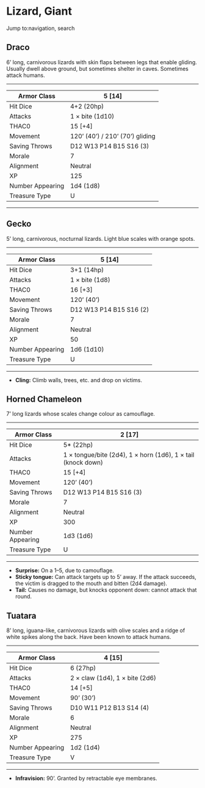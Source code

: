 # Lizard, Giant

Jump to:navigation, search

## Draco

6’ long, carnivorous lizards with skin flaps between legs that enable gliding. Usually dwell above ground, but sometimes shelter in caves. Sometimes attack humans.

------

| Armor Class     | 5 [14]                          |
| ---------------- | ------------------------------- |
| Hit Dice         | 4+2 (20hp)                      |
| Attacks          | 1 × bite (1d10)                 |
| THAC0            | 15 [+4]                         |
| Movement         | 120’ (40’) / 210’ (70’) gliding |
| Saving Throws    | D12 W13 P14 B15 S16 (3)         |
| Morale           | 7                               |
| Alignment        | Neutral                         |
| XP               | 125                             |
| Number Appearing | 1d4 (1d8)                       |
| Treasure Type    | U                               |

------

## Gecko

5’ long, carnivorous, nocturnal lizards. Light blue scales with orange spots.

------

| Armor Class     | 5 [14]                  |
| ---------------- | ----------------------- |
| Hit Dice         | 3+1 (14hp)              |
| Attacks          | 1 × bite (1d8)          |
| THAC0            | 16 [+3]                 |
| Movement         | 120’ (40’)              |
| Saving Throws    | D12 W13 P14 B15 S16 (2) |
| Morale           | 7                       |
| Alignment        | Neutral                 |
| XP               | 50                      |
| Number Appearing | 1d6 (1d10)              |
| Treasure Type    | U                       |

------

- **Cling:** Climb walls, trees, etc. and drop on victims.

## Horned Chameleon

7’ long lizards whose scales change colour as camouflage.

------

| Armor Class     | 2 [17]                                                       |
| ---------------- | ------------------------------------------------------------ |
| Hit Dice         | 5* (22hp)                                                    |
| Attacks          | 1 × tongue/bite (2d4), 1 × horn (1d6), 1 × tail (knock down) |
| THAC0            | 15 [+4]                                                      |
| Movement         | 120’ (40’)                                                   |
| Saving Throws    | D12 W13 P14 B15 S16 (3)                                      |
| Morale           | 7                                                            |
| Alignment        | Neutral                                                      |
| XP               | 300                                                          |
| Number Appearing | 1d3 (1d6)                                                    |
| Treasure Type    | U                                                            |

------

- **Surprise:** On a 1–5, due to camouflage.
- **Sticky tongue:** Can attack targets up to 5’ away. If the attack succeeds, the victim is dragged to the mouth and bitten (2d4 damage).
- **Tail:** Causes no damage, but knocks opponent down: cannot attack that round.

## Tuatara

8’ long, iguana-like, carnivorous lizards with olive scales and a ridge of white spikes along the back. Have been known to attack humans.

------

| Armor Class     | 4 [15]                         |
| ---------------- | ------------------------------ |
| Hit Dice         | 6 (27hp)                       |
| Attacks          | 2 × claw (1d4), 1 × bite (2d6) |
| THAC0            | 14 [+5]                        |
| Movement         | 90’ (30’)                      |
| Saving Throws    | D10 W11 P12 B13 S14 (4)        |
| Morale           | 6                              |
| Alignment        | Neutral                        |
| XP               | 275                            |
| Number Appearing | 1d2 (1d4)                      |
| Treasure Type    | V                              |

------

- **Infravision:** 90’. Granted by retractable eye membranes.